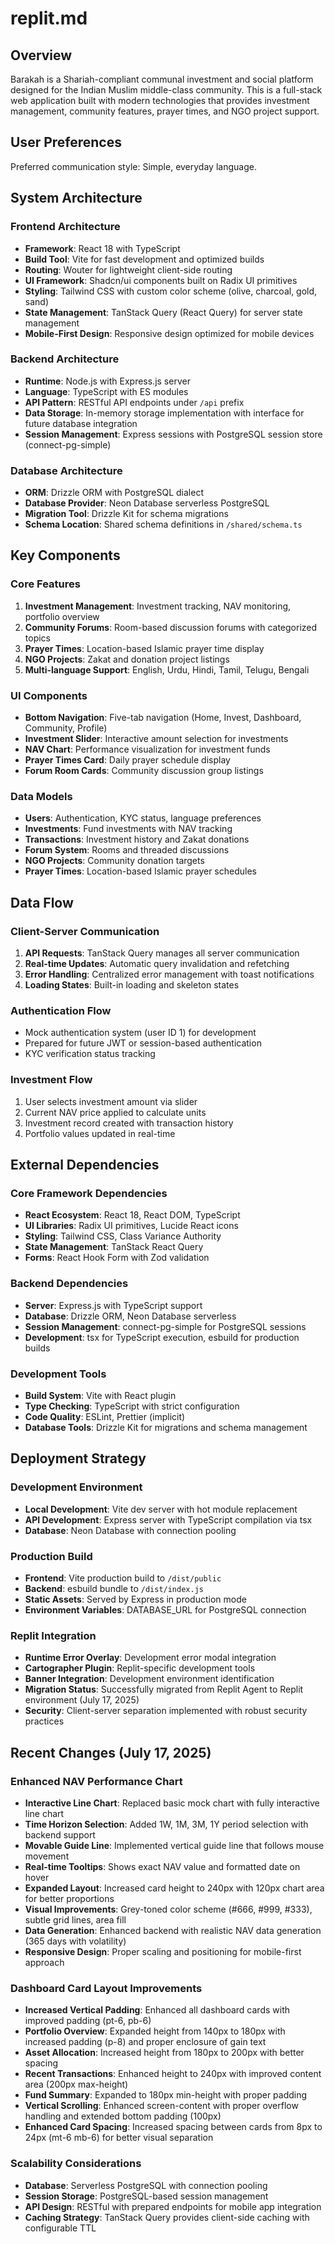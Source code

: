 # replit.md

## Overview

Barakah is a Shariah-compliant communal investment and social platform designed for the Indian Muslim middle-class community. This is a full-stack web application built with modern technologies that provides investment management, community features, prayer times, and NGO project support.

## User Preferences

Preferred communication style: Simple, everyday language.

## System Architecture

### Frontend Architecture
- **Framework**: React 18 with TypeScript
- **Build Tool**: Vite for fast development and optimized builds
- **Routing**: Wouter for lightweight client-side routing
- **UI Framework**: Shadcn/ui components built on Radix UI primitives
- **Styling**: Tailwind CSS with custom color scheme (olive, charcoal, gold, sand)
- **State Management**: TanStack Query (React Query) for server state management
- **Mobile-First Design**: Responsive design optimized for mobile devices

### Backend Architecture
- **Runtime**: Node.js with Express.js server
- **Language**: TypeScript with ES modules
- **API Pattern**: RESTful API endpoints under `/api` prefix
- **Data Storage**: In-memory storage implementation with interface for future database integration
- **Session Management**: Express sessions with PostgreSQL session store (connect-pg-simple)

### Database Architecture
- **ORM**: Drizzle ORM with PostgreSQL dialect
- **Database Provider**: Neon Database serverless PostgreSQL
- **Migration Tool**: Drizzle Kit for schema migrations
- **Schema Location**: Shared schema definitions in `/shared/schema.ts`

## Key Components

### Core Features
1. **Investment Management**: Investment tracking, NAV monitoring, portfolio overview
2. **Community Forums**: Room-based discussion forums with categorized topics
3. **Prayer Times**: Location-based Islamic prayer time display
4. **NGO Projects**: Zakat and donation project listings
5. **Multi-language Support**: English, Urdu, Hindi, Tamil, Telugu, Bengali

### UI Components
- **Bottom Navigation**: Five-tab navigation (Home, Invest, Dashboard, Community, Profile)
- **Investment Slider**: Interactive amount selection for investments
- **NAV Chart**: Performance visualization for investment funds
- **Prayer Times Card**: Daily prayer schedule display
- **Forum Room Cards**: Community discussion group listings

### Data Models
- **Users**: Authentication, KYC status, language preferences
- **Investments**: Fund investments with NAV tracking
- **Transactions**: Investment history and Zakat donations
- **Forum System**: Rooms and threaded discussions
- **NGO Projects**: Community donation targets
- **Prayer Times**: Location-based Islamic prayer schedules

## Data Flow

### Client-Server Communication
1. **API Requests**: TanStack Query manages all server communication
2. **Real-time Updates**: Automatic query invalidation and refetching
3. **Error Handling**: Centralized error management with toast notifications
4. **Loading States**: Built-in loading and skeleton states

### Authentication Flow
- Mock authentication system (user ID 1) for development
- Prepared for future JWT or session-based authentication
- KYC verification status tracking

### Investment Flow
1. User selects investment amount via slider
2. Current NAV price applied to calculate units
3. Investment record created with transaction history
4. Portfolio values updated in real-time

## External Dependencies

### Core Framework Dependencies
- **React Ecosystem**: React 18, React DOM, TypeScript
- **UI Libraries**: Radix UI primitives, Lucide React icons
- **Styling**: Tailwind CSS, Class Variance Authority
- **State Management**: TanStack React Query
- **Forms**: React Hook Form with Zod validation

### Backend Dependencies
- **Server**: Express.js with TypeScript support
- **Database**: Drizzle ORM, Neon Database serverless
- **Session Management**: connect-pg-simple for PostgreSQL sessions
- **Development**: tsx for TypeScript execution, esbuild for production builds

### Development Tools
- **Build System**: Vite with React plugin
- **Type Checking**: TypeScript with strict configuration
- **Code Quality**: ESLint, Prettier (implicit)
- **Database Tools**: Drizzle Kit for migrations and schema management

## Deployment Strategy

### Development Environment
- **Local Development**: Vite dev server with hot module replacement
- **API Development**: Express server with TypeScript compilation via tsx
- **Database**: Neon Database with connection pooling

### Production Build
- **Frontend**: Vite production build to `/dist/public`
- **Backend**: esbuild bundle to `/dist/index.js`
- **Static Assets**: Served by Express in production mode
- **Environment Variables**: DATABASE_URL for PostgreSQL connection

### Replit Integration
- **Runtime Error Overlay**: Development error modal integration
- **Cartographer Plugin**: Replit-specific development tools
- **Banner Integration**: Development environment identification
- **Migration Status**: Successfully migrated from Replit Agent to Replit environment (July 17, 2025)
- **Security**: Client-server separation implemented with robust security practices

## Recent Changes (July 17, 2025)

### Enhanced NAV Performance Chart
- **Interactive Line Chart**: Replaced basic mock chart with fully interactive line chart
- **Time Horizon Selection**: Added 1W, 1M, 3M, 1Y period selection with backend support
- **Movable Guide Line**: Implemented vertical guide line that follows mouse movement
- **Real-time Tooltips**: Shows exact NAV value and formatted date on hover
- **Expanded Layout**: Increased card height to 240px with 120px chart area for better proportions
- **Visual Improvements**: Grey-toned color scheme (#666, #999, #333), subtle grid lines, area fill
- **Data Generation**: Enhanced backend with realistic NAV data generation (365 days with volatility)
- **Responsive Design**: Proper scaling and positioning for mobile-first approach

### Dashboard Card Layout Improvements
- **Increased Vertical Padding**: Enhanced all dashboard cards with improved padding (pt-6, pb-6)
- **Portfolio Overview**: Expanded height from 140px to 180px with increased padding (p-8) and proper enclosure of gain text
- **Asset Allocation**: Increased height from 180px to 200px with better spacing
- **Recent Transactions**: Enhanced height to 240px with improved content area (200px max-height)
- **Fund Summary**: Expanded to 180px min-height with proper padding
- **Vertical Scrolling**: Enhanced screen-content with proper overflow handling and extended bottom padding (100px)
- **Enhanced Card Spacing**: Increased spacing between cards from 8px to 24px (mt-6 mb-6) for better visual separation

### Scalability Considerations
- **Database**: Serverless PostgreSQL with connection pooling
- **Session Storage**: PostgreSQL-based session management
- **API Design**: RESTful with prepared endpoints for mobile app integration
- **Caching Strategy**: TanStack Query provides client-side caching with configurable TTL